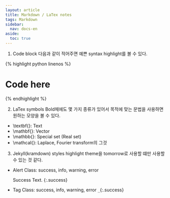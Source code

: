 ```yaml
---
layout: article
title: Markdown / LaTex notes
tags: Markdown
sidebar:
  nav: docs-en
aside:
  toc: true
---
```


1. Code block
다음과 같이 적어주면 예쁜 syntax highlight를 볼 수 있다.

{% highlight python linenos %}
# Code here
{% endhighlight %}


2. LaTex symbols
Bold체에도 몇 가지 종류가 있어서 목적에 맞는 문법을 사용하면 원하는 모양을 볼 수 있다.  
- \textbf{}: Text
- \mathbf{}: Vector
- \mathbb{}: Special set (Real set)
- \mathcal{}: Laplace, Fourier transform의 그것  

3. Jekyll(kramdown) styles
highlight theme을 tomorrow로 사용할 떄만 사용할 수 있는 것 같다.
- Alert
Class: success, info, warning, error

  Success Text.
  {:.success}

- Tag
Class: success, info, warning, error
  `_`{:.success}
